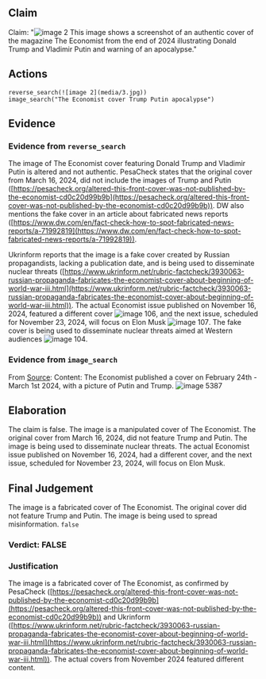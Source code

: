 ## Claim
Claim: "![image 2](media/3.jpg) This image shows a screenshot of an authentic cover of the magazine The Economist from the end of 2024 illustrating Donald Trump and Vladimir Putin and warning of an apocalypse."

## Actions
```
reverse_search(![image 2](media/3.jpg))
image_search("The Economist cover Trump Putin apocalypse")
```

## Evidence
### Evidence from `reverse_search`
The image of The Economist cover featuring Donald Trump and Vladimir Putin is altered and not authentic. PesaCheck states that the original cover from March 16, 2024, did not include the images of Trump and Putin ([https://pesacheck.org/altered-this-front-cover-was-not-published-by-the-economist-cd0c20d99b9b](https://pesacheck.org/altered-this-front-cover-was-not-published-by-the-economist-cd0c20d99b9b)). DW also mentions the fake cover in an article about fabricated news reports ([https://www.dw.com/en/fact-check-how-to-spot-fabricated-news-reports/a-71992819](https://www.dw.com/en/fact-check-how-to-spot-fabricated-news-reports/a-71992819)).

Ukrinform reports that the image is a fake cover created by Russian propagandists, lacking a publication date, and is being used to disseminate nuclear threats ([https://www.ukrinform.net/rubric-factcheck/3930063-russian-propaganda-fabricates-the-economist-cover-about-beginning-of-world-war-iii.html](https://www.ukrinform.net/rubric-factcheck/3930063-russian-propaganda-fabricates-the-economist-cover-about-beginning-of-world-war-iii.html)). The actual Economist issue published on November 16, 2024, featured a different cover ![image 106](media/2025-08-06_17-27-1754501266-362811.jpg), and the next issue, scheduled for November 23, 2024, will focus on Elon Musk ![image 107](media/2025-08-06_17-27-1754501267-025802.jpg). The fake cover is being used to disseminate nuclear threats aimed at Western audiences ![image 104](media/2025-08-06_17-27-1754501264-243359.jpg).


### Evidence from `image_search`
From [Source](https://www.economist.com/leaders/2024/02/22/caught-between-putin-and-trump): 
Content: The Economist published a cover on February 24th - March 1st 2024, with a picture of Putin and Trump. ![image 5387](media/2025-08-29_13-32-1756474326-712293.jpg)


## Elaboration
The claim is false. The image is a manipulated cover of The Economist. The original cover from March 16, 2024, did not feature Trump and Putin. The image is being used to disseminate nuclear threats. The actual Economist issue published on November 16, 2024, had a different cover, and the next issue, scheduled for November 23, 2024, will focus on Elon Musk.


## Final Judgement
The image is a fabricated cover of The Economist. The original cover did not feature Trump and Putin. The image is being used to spread misinformation. `false`

### Verdict: FALSE

### Justification
The image is a fabricated cover of The Economist, as confirmed by PesaCheck ([https://pesacheck.org/altered-this-front-cover-was-not-published-by-the-economist-cd0c20d99b9b](https://pesacheck.org/altered-this-front-cover-was-not-published-by-the-economist-cd0c20d99b9b)) and Ukrinform ([https://www.ukrinform.net/rubric-factcheck/3930063-russian-propaganda-fabricates-the-economist-cover-about-beginning-of-world-war-iii.html](https://www.ukrinform.net/rubric-factcheck/3930063-russian-propaganda-fabricates-the-economist-cover-about-beginning-of-world-war-iii.html)). The actual covers from November 2024 featured different content.
